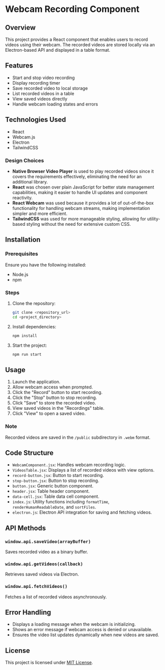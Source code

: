 # Webcam Recording Component

## Overview
This project provides a React component that enables users to record videos using their webcam. The recorded videos are stored locally via an Electron-based API and displayed in a table format.

## Features
- Start and stop video recording
- Display recording timer
- Save recorded video to local storage
- List recorded videos in a table
- View saved videos directly
- Handle webcam loading states and errors

## Technologies Used
- React
- Webcam.js
- Electron
- TailwindCSS

### Design Choices
- **Native Browser Video Player** is used to play recorded videos since it covers the requirements effectively, eliminating the need for an additional library.
- **React** was chosen over plain JavaScript for better state management capabilities, making it easier to handle UI updates and component reactivity.
- **React Webcam** was used because it provides a lot of out-of-the-box functionality for handling webcam streams, making implementation simpler and more efficient.
- **TailwindCSS** was used for more manageable styling, allowing for utility-based styling without the need for extensive custom CSS.

## Installation
### Prerequisites
Ensure you have the following installed:
- Node.js
- npm

### Steps
1. Clone the repository:
   ```sh
   git clone <repository_url>
   cd <project_directory>
   ```
2. Install dependencies:
   ```sh
   npm install
   ```
3. Start the project:
   ```sh
   npm run start
   ```

## Usage
1. Launch the application.
2. Allow webcam access when prompted.
3. Click the "Record" button to start recording.
4. Click the "Stop" button to stop recording.
5. Click "Save" to store the recorded video.
6. View saved videos in the "Recordings" table.
7. Click "View" to open a saved video.

### Note
Recorded videos are saved in the `/public` subdirectory in `.webm` format.

## Code Structure
- `WebcamComponent.jsx`: Handles webcam recording logic.
- `VideosTable.jsx`: Displays a list of recorded videos with view options.
- `record-button.jsx`: Button to start recording.
- `stop-button.jsx`: Button to stop recording.
- `button.jsx`: Generic button component.
- `header.jsx`: Table header component.
- `data-cell.jsx`: Table data cell component.
- `index.js`: Utility functions including `formatTime`, `renderHumanReadableDate`, and `sortFiles`.
- `electron.js`: Electron API integration for saving and fetching videos.

## API Methods
### `window.api.saveVideo(arrayBuffer)`
Saves recorded video as a binary buffer.

### `window.api.getVideos(callback)`
Retrieves saved videos via Electron.

### `window.api.fetchVideos()`
Fetches a list of recorded videos asynchronously.

## Error Handling
- Displays a loading message when the webcam is initializing.
- Shows an error message if webcam access is denied or unavailable.
- Ensures the video list updates dynamically when new videos are saved.

## License
This project is licensed under [MIT License](LICENSE).

